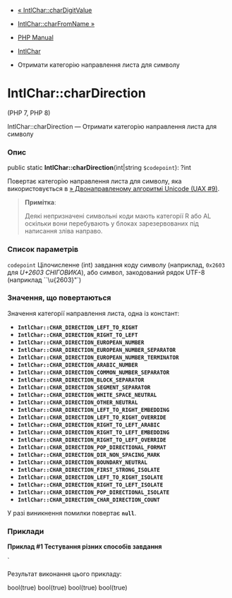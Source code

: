 - [« IntlChar::charDigitValue](intlchar.chardigitvalue.md)
- [IntlChar::charFromName »](intlchar.charfromname.md)

- [PHP Manual](index.md)
- [IntlChar](class.intlchar.md)
- Отримати категорію направлення листа для символу

# IntlChar::charDirection

(PHP 7, PHP 8)

IntlChar::charDirection — Отримати категорію направлення листа для
символу

### Опис

public static **IntlChar::charDirection**(int\|string `$codepoint`):
?int

Повертає категорію направлення листа для символу, яка
використовується в [» Двонаправленому алгоритмі Unicode (UAX
#9)](http://www.unicode.org/reports/tr9/).

> **Примітка**:
>
> Деякі непризначені символьні коди мають категорії R або AL
> оскільки вони перебувають у блоках зарезервованих під написання
> зліва направо.

### Список параметрів

`codepoint`
Цілочисленне (int) завдання коду символу (наприклад, `0x2603` для *U+2603
СНІГОВИКА*), або символ, закодований рядок UTF-8 (наприклад
``\u{2603}"`)

### Значення, що повертаються

Значення категорії направлення листа, одна із констант:

- **`IntlChar::CHAR_DIRECTION_LEFT_TO_RIGHT`**
- **`IntlChar::CHAR_DIRECTION_RIGHT_TO_LEFT`**
- **`IntlChar::CHAR_DIRECTION_EUROPEAN_NUMBER`**
- **`IntlChar::CHAR_DIRECTION_EUROPEAN_NUMBER_SEPARATOR`**
- **`IntlChar::CHAR_DIRECTION_EUROPEAN_NUMBER_TERMINATOR`**
- **`IntlChar::CHAR_DIRECTION_ARABIC_NUMBER`**
- **`IntlChar::CHAR_DIRECTION_COMMON_NUMBER_SEPARATOR`**
- **`IntlChar::CHAR_DIRECTION_BLOCK_SEPARATOR`**
- **`IntlChar::CHAR_DIRECTION_SEGMENT_SEPARATOR`**
- **`IntlChar::CHAR_DIRECTION_WHITE_SPACE_NEUTRAL`**
- **`IntlChar::CHAR_DIRECTION_OTHER_NEUTRAL`**
- **`IntlChar::CHAR_DIRECTION_LEFT_TO_RIGHT_EMBEDDING`**
- **`IntlChar::CHAR_DIRECTION_LEFT_TO_RIGHT_OVERRIDE`**
- **`IntlChar::CHAR_DIRECTION_RIGHT_TO_LEFT_ARABIC`**
- **`IntlChar::CHAR_DIRECTION_RIGHT_TO_LEFT_EMBEDDING`**
- **`IntlChar::CHAR_DIRECTION_RIGHT_TO_LEFT_OVERRIDE`**
- **`IntlChar::CHAR_DIRECTION_POP_DIRECTIONAL_FORMAT`**
- **`IntlChar::CHAR_DIRECTION_DIR_NON_SPACING_MARK`**
- **`IntlChar::CHAR_DIRECTION_BOUNDARY_NEUTRAL`**
- **`IntlChar::CHAR_DIRECTION_FIRST_STRONG_ISOLATE`**
- **`IntlChar::CHAR_DIRECTION_LEFT_TO_RIGHT_ISOLATE`**
- **`IntlChar::CHAR_DIRECTION_RIGHT_TO_LEFT_ISOLATE`**
- **`IntlChar::CHAR_DIRECTION_POP_DIRECTIONAL_ISOLATE`**
- **`IntlChar::CHAR_DIRECTION_CHAR_DIRECTION_COUNT`**

У разі виникнення помилки повертає **`null`**.

### Приклади

**Приклад #1 Тестування різних способів завдання**

` <?phpvar_dump(IntlChar::charDirection("A") u003du003du003d IntlChar::CHAR_DIRECTION_LEFT_TO_RIGHT);var_dump(IntlChar::charDirection("\u{05E9}") u003du003du003d IntlChar::CHAR_DI ::charDirection("+") u003du003du003d IntlChar::CHAR_DIRECTION_EUROPEAN_NUMBER_SEPARATOR);var_dump(IntlChar::charDirection(".") u003du003du003d IntlChar::CHAR_DIRECTION_COMMON_NUMBER_SEPARATOR);?>

Результат виконання цього прикладу:

bool(true)
bool(true)
bool(true)
bool(true)
